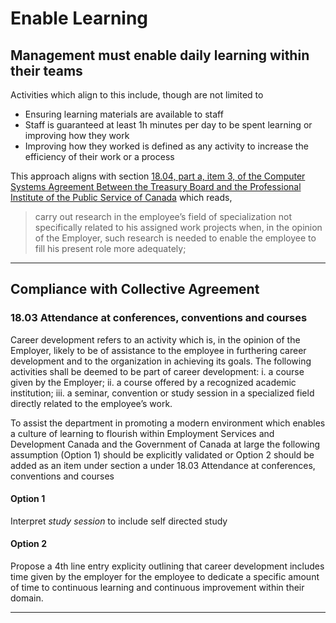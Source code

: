 # Enable Learning 

## Management must enable daily learning within their teams 

Activities which align to this include, though are not limited to 

- Ensuring learning materials are available to staff 
- Staff is guaranteed at least 1h minutes per day to be spent learning or improving how they work 
- Improving how they worked is defined as any activity to increase the efficiency of their work or a process 

This approach aligns with section [18.04, part a, item 3, of the Computer Systems Agreement Between the Treasury Board and the Professional Institute of the
Public Service of Canada](https://www.tbs-sct.gc.ca/agreements-conventions/view-visualiser-eng.aspx?id=1#toc12212212224) which reads, 

> carry out research in the employee’s field of specialization not specifically related to his assigned work projects when, in the opinion of the Employer, such research is needed to enable the employee to fill his present role more adequately;

_____

## Compliance with Collective Agreement

### 18.03 Attendance at conferences, conventions and courses

Career development refers to an activity which is, in the opinion of the Employer, likely to be of assistance to the employee in furthering career development and to the organization in achieving its goals. The following activities shall be deemed to be part of career development:
i. a course given by the Employer;
ii. a course offered by a recognized academic institution;
iii. a seminar, convention or study session in a specialized field directly related to the employee’s work.

To assist the department in promoting a modern environment which enables a culture of learning to flourish within Employment Services and Development Canada and the Government of Canada at large the following assumption (Option 1) should be explicitly validated or Option 2 should be added as an item under section a under 18.03 Attendance at conferences, conventions and courses

#### Option 1 

Interpret *study session* to include self directed study 

#### Option 2 

Propose a 4th line entry explicity outlining that career development includes time given by the employer for the employee to dedicate a specific amount of time to continuous learning and continuous improvement within their domain.

_____